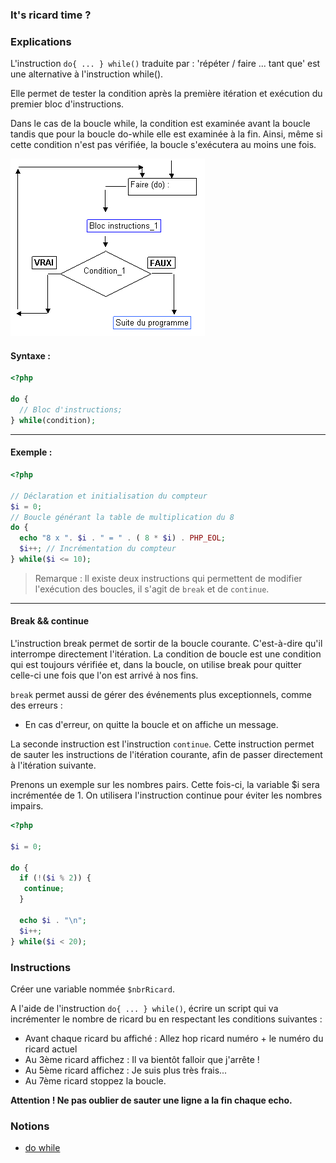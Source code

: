 ### It's ricard time ?

### Explications 

L'instruction `do{ ... } while()` traduite par : 'répéter / faire ... tant que' est une alternative à l'instruction while().

Elle permet de tester la condition après la première itération et exécution du premier bloc d'instructions. 

Dans le cas de la boucle while, la condition est examinée avant la boucle tandis que pour la boucle do-while elle est examinée à la fin. Ainsi, même si cette condition n'est pas vérifiée, la boucle s'exécutera au moins une fois.

![img.png](img.png)

#### Syntaxe :

```php
<?php

do {
  // Bloc d'instructions;
} while(condition);
```

--- 

#### Exemple :

```php
<?php

// Déclaration et initialisation du compteur
$i = 0;
// Boucle générant la table de multiplication du 8
do {
  echo "8 x ". $i . " = " . ( 8 * $i) . PHP_EOL;
  $i++; // Incrémentation du compteur
} while($i <= 10);
```

> Remarque : Il existe deux instructions qui permettent de modifier l'exécution des boucles, il s'agit de `break` et de `continue`.

---

#### Break && continue

L'instruction break permet de sortir de la boucle courante. C'est-à-dire qu'il interrompe directement l'itération. La condition de boucle est une condition qui est toujours vérifiée et, dans la boucle, on utilise break pour quitter celle-ci une fois que l'on est arrivé à nos fins.

`break` permet aussi de gérer des événements plus exceptionnels, comme des erreurs : 
- En cas d'erreur, on quitte la boucle et on affiche un message.

La seconde instruction est l'instruction `continue`. Cette instruction permet de sauter les instructions de l'itération courante, afin de passer directement à l'itération suivante.

Prenons un exemple sur les nombres pairs. Cette fois-ci, la variable $i sera incrémentée de 1. On utilisera l'instruction continue pour éviter les nombres impairs.

```php
<?php

$i = 0;

do {
  if (!($i % 2)) {
   continue;
  }

  echo $i . "\n";
  $i++;
} while($i < 20);
```

### Instructions

Créer une variable nommée `$nbrRicard`.

A l'aide de l'instruction `do{ ... } while()`, écrire un script qui va incrémenter le nombre de ricard bu en respectant les conditions suivantes :

- Avant chaque ricard bu affiché : Allez hop ricard numéro + le numéro du ricard actuel
- Au 3ème ricard affichez : Il va bientôt falloir que j'arrête !
- Au 5ème ricard affichez : Je suis plus très frais...
- Au 7ème ricard stoppez la boucle.

**Attention ! Ne pas oublier de sauter une ligne a la fin chaque echo.**

### Notions

- [do while](https://www.php.net/manual/fr/control-structures.do.while.php)
